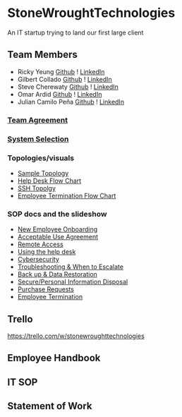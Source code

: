 # StoneWroughtTechnologies
An IT startup trying to land our first large client

## Team Members
* Ricky Yeung [Github](https://github.com/RickyYeungCoding) ! [LinkedIn](https://www.linkedin.com/in/ricky-yeungg/)
* Gilbert Collado [Github](https://github.com/JapanesePlatano) ! [LinkedIn](https://www.linkedin.com/in/gilbert-collado-545099254)
* Steve Cherewaty [Github](https://github.com/SCherewaty) ! [LinkedIn](https://www.linkedin.com/in/steve-cherewaty-jr-b8727135/)
* Omar Ardid [Github](https://github.com/oardid) ! [LinkedIn](https://www.linkedin.com/in/ardidomar/)
* Julian Camilo Peña [Github](https://github.com/julianp91) ! [LinkedIn](https://www.linkedin.com/in/julian-pena-bb8643267/)

### [Team Agreement](https://docs.google.com/document/d/1WsJZxQcITUzdnGTcraVENbFdZm1JytgdIBLLN0e1gM4/)
### [System Selection](https://docs.google.com/document/d/1upHavx8w1v2Z9PZ05XHCAj7Z1DOHR10tBLqgzHIS8ic/edit)
### Topologies/visuals
* [Sample Topology](https://drive.google.com/file/d/1_pOPxNQ2I18ht_123GOdQyVNS1NZW0WS/view?usp=sharing)
* [Help Desk Flow Chart](https://drive.google.com/file/d/1vH_wKhBOJI5s-nnQ3opsCGawuycbPO2N/view?usp=sharing)
* [SSH Topolgy](https://drive.google.com/file/d/1pl-8-nNs7BzVez7VG9IkUhHbQ8909P0M/view)
* [Employee Termination Flow Chart](https://drive.google.com/file/d/1LX3QSnXwmqpZPut08U_fXY7mqin2fXBl/view)
### SOP docs and the slideshow
* [New Employee Onboarding](https://docs.google.com/document/d/1nXtYx5ae3qz76uyunSufD96BJOg4eEcL8Y-NIWmQWNs/edit?usp=sharing)
* [Acceptable Use Agreement](https://docs.google.com/document/d/1qDcV7kB-L8bpjyFzptwnYqjsqUsIwBnkGc5XElc1cc8/edit?usp=sharing)
* [Remote Access](https://docs.google.com/document/d/1j4zx4UceWbmL2l0GOzR63tn9FyTt7eZBPUfscFyG8dY/edit?usp=sharing)
* [Using the help desk](https://docs.google.com/document/d/1NeiMcbLsRSMoFxZHbSDYMFqXC82VcplTJU5TUk8vnSQ/edit?usp=sharing)
* [Cybersecurity](https://docs.google.com/document/d/1QjTs7DLDcMcoNaS02ekcLs9bsK4XMQ3w8CEiRiplI7o/edit?usp=sharing)
* [Troubleshooting & When to Escalate](https://docs.google.com/document/d/127rtD6ZlAcuWPrWIysaBGSRZjiT2Rsuwu_gynkDPbrI/edit?usp=sharing)
* [Back up & Data Restoration](https://docs.google.com/document/d/1tSB-kuGeSQdMdsZuYWTprjjGHmiRK7nlYwcJ8Ubj8PI/edit?usp=sharing)
* [Secure/Personal Information Disposal](https://docs.google.com/document/d/1I5zPIqsI0WmwxjPcz_DC6Wt2tvF-uyxNo_ZTIzot4CU/edit?usp=sharing)
* [Purchase Requests](https://docs.google.com/document/d/1ILy7IJSAVLfWKxyg06bEw4KMhJprP6QRpq5MxhappCQ/edit?usp=sharing)
* [Employee Termination](https://docs.google.com/document/d/1weOl-0gjxbLM22EYeFYM_MOpc35QFXO1BS7KbrwagtU/edit?usp=sharing)

## Trello
https://trello.com/w/stonewroughttechnologies

## Employee Handbook

## IT SOP

## Statement of Work

